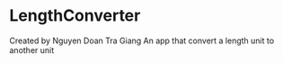 # LengthConverter
Created by Nguyen Doan Tra Giang
An app that convert a length unit to another unit
